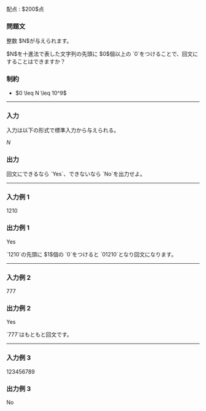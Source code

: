 
<div>

<span>

<span>

<p>
配点 : $200$点
</p>

<div>

<section>

### **問題文**

<p>
整数 $N$が与えられます。
</p>

<p>
$N$を十進法で表した文字列の先頭に $0$個以上の `0`をつけることで、回文にすることはできますか？
</p>

</section>

</div>

<div>

<section>

### **制約**

<ul>

<li>
$0 \leq N \leq 10^9$
</li>

</ul>

</section>

</div>

---

<div>

<div>

<section>

### **入力**

<p>
入力は以下の形式で標準入力から与えられる。
</p>

<div>

$N$
</div>

</section>

</div>

<div>

<section>

### **出力**

<p>
回文にできるなら `Yes`、できないなら `No`を出力せよ。
</p>

</section>

</div>

</div>

---

<div>

<section>

### **入力例 1**

<div>

1210

</div>

</section>

</div>

<div>

<section>

### **出力例 1**

<div>

Yes

</div>

<p>
`1210`の先頭に $1$個の `0`をつけると `01210`となり回文になります。
</p>

</section>

</div>

---

<div>

<section>

### **入力例 2**

<div>

777

</div>

</section>

</div>

<div>

<section>

### **出力例 2**

<div>

Yes

</div>

<p>
`777`はもともと回文です。
</p>

</section>

</div>

---

<div>

<section>

### **入力例 3**

<div>

123456789

</div>

</section>

</div>

<div>

<section>

### **出力例 3**

<div>

No

</div>

</section>

</div>

</span>

</span>

</div>
